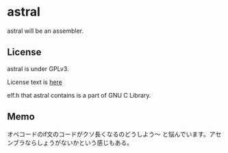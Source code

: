 # astral

astral will be an assembler.

## License

astral is under GPLv3.

License text is [here](https://github.com/yuki74w/astral/blob/master/License)

elf.h that astral contains is a part of GNU C Library.

## Memo

オペコードのif文のコードがクソ長くなるのどうしよう～
と悩んでいます。アセンブラならしょうがないかという感じもある。